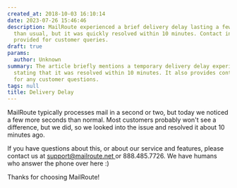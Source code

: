 ```yaml
---
created_at: 2018-10-03 16:10:14
date: 2023-07-26 15:46:46
description: MailRoute experienced a brief delivery delay lasting a few more seconds
  than usual, but it was quickly resolved within 10 minutes. Contact information is
  provided for customer queries.
draft: true
params:
  author: Unknown
summary: The article briefly mentions a temporary delivery delay experienced by MailRoute,
  stating that it was resolved within 10 minutes. It also provides contact information
  for any customer questions.
tags: null
title: Delivery Delay
---
```



MailRoute typically processes mail in a second or two, but today we noticed a
few more seconds than normal. Most customers probably won't see a difference,
but we did, so we looked into the issue and resolved it about 10 minutes ago.

If you have questions about this, or about our service and features, please
contact us at [support@mailroute.net ](mailto:support@mailroute.net)or
888.485.7726. We have humans who answer the phone over here :)

Thanks for choosing MailRoute!

